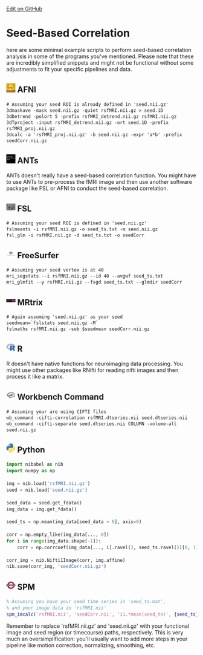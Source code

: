 [Edit on GitHub](https://github.com/cmi-dair/NeuRosetta/edit/main/src/fmri_analysis/seed_based_correlation.md)
# Seed-Based Correlation

here are some minimal example scripts to perform seed-based correlation analysis in some of the programs you've mentioned. Please note that these are incredibly simplified snippets and might not be functional without some adjustments to fit your specific pipelines and data.

## <img src="../icons/afni.png" height="24px" /> AFNI
```shell
# Assuming your seed ROI is already defined in 'seed.nii.gz'
3dmaskave -mask seed.nii.gz -quiet rsfMRI.nii.gz > seed.1D
3dDetrend -polort 5 -prefix rsfMRI_detrend.nii.gz rsfMRI.nii.gz
3dTproject -input rsfMRI_detrend.nii.gz -ort seed.1D -prefix rsfMRI_proj.nii.gz
3dcalc -a 'rsfMRI_proj.nii.gz' -b seed.nii.gz -expr 'a*b' -prefix seedCorr.nii.gz
```

## <img src="../icons/ants.png" height="24px" /> ANTs
ANTs doesn't really have a seed-based correlation function. You might have to use ANTs to pre-process the fMRI image and then use another software package like FSL or AFNI to conduct the seed-based correlation.

## <img src="../icons/fsl.png" height="24px" /> FSL
```shell
# Assuming your seed ROI is defined in 'seed.nii.gz'
fslmeants -i rsfMRI.nii.gz -o seed_ts.txt -m seed.nii.gz 
fsl_glm -i rsfMRI.nii.gz -d seed_ts.txt -o seedCorr 
```

## <img src="../icons/freesurfer.png" height="24px" /> FreeSurfer
```shell
# Assuming your seed vertex is at 40
mri_segstats --i rsfMRI.nii.gz --id 40 --avgwf seed_ts.txt
mri_glmfit --y rsfMRI.nii.gz --fsgd seed_ts.txt --glmdir seedCorr
```

## <img src="../icons/mrtrix.png" height="24px" /> MRtrix
```shell
# Again assuming 'seed.nii.gz' as your seed
seedmean=`fslstats seed.nii.gz -M`
fslmaths rsfMRI.nii.gz -sub $seedmean seedCorr.nii.gz
```

## <img src="../icons/r.png" height="24px" /> R
R doesn't have native functions for neuroimaging data processing. You might use other packages like RNifti for reading nifti images and then process it like a matrix.

## <img src="../icons/workbench_command.png" height="24px" /> Workbench Command
```shell
# Assuming your are using CIFTI files
wb_command -cifti-correlation rsfMRI.dtseries.nii seed.dtseries.nii 
wb_command -cifti-separate seed.dtseries.nii COLUMN -volume-all seed.nii.gz
```

## <img src="../icons/python.png" height="24px" /> Python
```python
import nibabel as nib
import numpy as np

img = nib.load('rsfMRI.nii.gz')
seed = nib.load('seed.nii.gz')

seed_data = seed.get_fdata()
img_data = img.get_fdata()

seed_ts = np.mean(img_data[seed_data > 0], axis=0)

corr = np.empty_like(img_data[..., 0])
for i in range(img_data.shape[-1]):
    corr = np.corrcoef(img_data[..., i].ravel(), seed_ts.ravel())[0, 1]

corr_img = nib.Nifti1Image(corr, img.affine)
nib.save(corr_img, 'seedCorr.nii.gz')
```

## <img src="../icons/spm.png" height="24px" /> SPM
```matlab
% Assuming you have your seed time series in 'seed_ts.mat', 
% and your image data in 'rsfMRI.nii'
spm_imcalc('rsfMRI.nii', 'seedCorr.nii', 'i1.*mean(seed_ts)', {seed_ts});
```

Remember to replace 'rsfMRI.nii.gz' and 'seed.nii.gz' with your functional image and seed region (or timecourse) paths, respectively. This is very much an oversimplification: you'll usually want to add more steps in your pipeline like motion correction, normalizing, smoothing, etc.